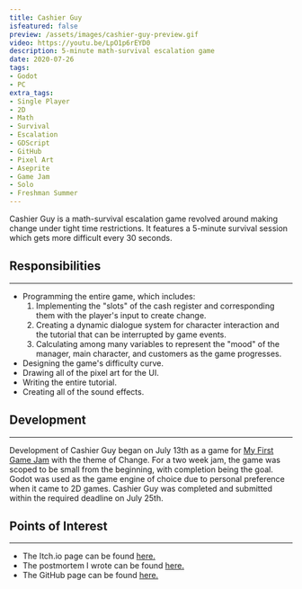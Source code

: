 ```yaml
---
title: Cashier Guy
isfeatured: false
preview: /assets/images/cashier-guy-preview.gif
video: https://youtu.be/LpO1p6rEYD0
description: 5-minute math-survival escalation game
date: 2020-07-26
tags:
- Godot
- PC
extra_tags:
- Single Player
- 2D
- Math
- Survival
- Escalation
- GDScript
- GitHub
- Pixel Art
- Aseprite
- Game Jam
- Solo
- Freshman Summer
---
```


Cashier Guy is a math-survival escalation game revolved around making change under tight time restrictions. It features a 5-minute survival session which gets more difficult every 30 seconds.

## Responsibilities
***

* Programming the entire game, which includes:
	1. Implementing the "slots" of the cash register and corresponding them with the player's input to create change.
	2. Creating a dynamic dialogue system for character interaction and the tutorial that can be interrupted by game events.
	3. Calculating among many variables to represent the "mood" of the manager, main character, and customers as the game progresses.
* Designing the game's difficulty curve.
* Drawing all of the pixel art for the UI.
* Writing the entire tutorial.
* Creating all of the sound effects.

## Development
***

Development of Cashier Guy began on July 13th as a game for [My First Game Jam](https://itch.io/jam/my-first-game-jam-summer-2020) with the theme of Change. For a two week jam, the game was scoped to be small from the beginning, with completion being the goal. Godot was used as the game engine of choice due to personal preference when it came to 2D games. Cashier Guy was completed and submitted within the required deadline on July 25th.

## Points of Interest
***

* The Itch.io page can be found [here.](https://jjameswwang.itch.io/cashier-guy)
* The postmortem I wrote can be found [here.](https://jjameswwang.itch.io/cashier-guy/devlog/165175/cashier-guy-postmortem)
* The GitHub page can be found [here.](https://github.com/JJamesWWang/Cashier-Guy)